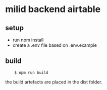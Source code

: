 # milid backend airtable

## setup

- run npm install
- create a .env file based on .env.example

## build

```
    $ npm run build
```

the build artefacts are placed in the dist folder.